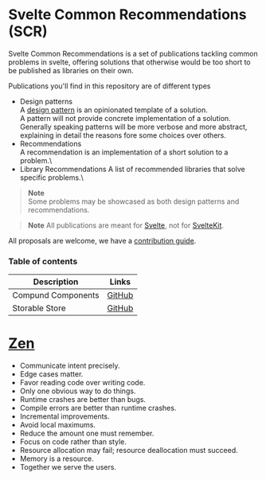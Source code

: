 # Svelte Common Recommendations (SCR)

Svelte Common Recommendations is a set of publications tackling common problems in svelte, offering solutions that otherwise would be too short to be published as libraries on their own.

Publications you'll find in this repository are of different types

- Design patterns\
    A [design pattern](https://it.wikipedia.org/wiki/Design_pattern) is an opinionated template of a solution.\
    A pattern will not provide concrete implementation of a solution.\
    Generally speaking patterns will be more verbose and more abstract, explaining in detail the reasons fore some choices over others.
- Recommendations\
    A recommendation is an implementation of a short solution to a problem.\
- Library Recommendations
    A list of recommended libraries that solve specific problems.\

> **Note**\
> Some problems may be showcased as both design patterns and recommendations.


> **Note**
> All publications are meant for [Svelte](https://svelte.dev/), not for [SvelteKit](https://kit.svelte.dev/).


All proposals are welcome, we have a [contribution guide](./CONTRIBUTING.md).

### Table of contents

| Description | Links |
|-----|-----|
| Compund Components | [GitHub](./compound-components/README.md) |
| Storable Store | [GitHub](./storable-store/README.md) |


# [Zen](https://ziglang.org/documentation/master/#Zen)
- Communicate intent precisely.
- Edge cases matter.
- Favor reading code over writing code.
- Only one obvious way to do things.
- Runtime crashes are better than bugs.
- Compile errors are better than runtime crashes.
- Incremental improvements.
- Avoid local maximums.
- Reduce the amount one must remember.
- Focus on code rather than style.
- Resource allocation may fail; resource deallocation must succeed.
- Memory is a resource.
- Together we serve the users.
